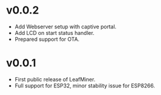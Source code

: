 # v0.0.2
- Add Webserver setup with captive portal.
- Add LCD on start status handler.
- Prepared support for OTA.

# v0.0.1

- First public release of LeafMiner.
- Full support for ESP32, minor stability issue for ESP8266.
